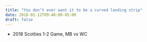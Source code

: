 ```yaml
---
title: "You don’t ever want it to be a curved landing strip"
date: 2018-02-12T09:48:00-05:00
draft: false
---
```

- 2018 Scotties 1-2 Game, MB vs WC